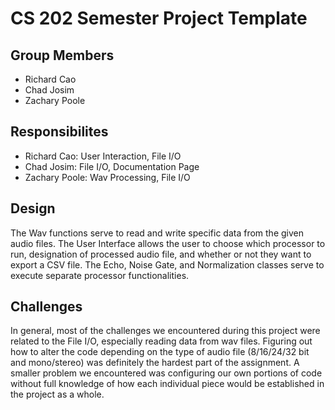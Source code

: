 # CS 202 Semester Project Template

## Group Members
- Richard Cao
- Chad Josim
- Zachary Poole

## Responsibilites
- Richard Cao: User Interaction, File I/O
- Chad Josim: File I/O, Documentation Page
- Zachary Poole: Wav Processing, File I/O

## Design
The Wav functions serve to read and write specific data from the given audio files. The User Interface allows the user to choose which processor to run, designation of processed audio file, and whether or not they want to export a CSV file. The Echo, Noise Gate, and Normalization classes serve to execute separate processor functionalities.

## Challenges
In general, most of the challenges we encountered during this project were related to the File I/O, especially reading data from wav files. Figuring out how to alter the code depending on the type of audio file (8/16/24/32 bit and mono/stereo) was definitely the hardest part of the assignment. A smaller problem we encountered was configuring our own portions of code without full knowledge of how each individual piece would be established in the project as a whole.





